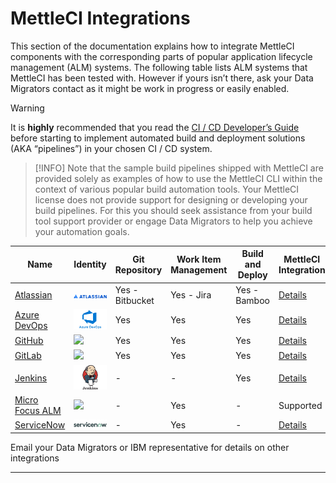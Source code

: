 # MettleCI Integrations

This section of the documentation explains how to integrate MettleCI components with the corresponding parts of popular application lifecycle management (ALM) systems. The following table lists ALM systems that MettleCI has been tested with. However if yours isn’t there, ask your Data Migrators contact as it might be work in progress or easily enabled.

> [!WARNING]
> It is **highly** recommended that you read the [CI / CD Developer’s Guide](https://datamigrators.atlassian.net/wiki/spaces/MCIDOC/pages/512360453/CI+CD+Pipeline+Developer+s+Guide) before starting to implement automated build and deployment solutions (AKA “pipelines”) in your chosen CI / CD system.

> [!INFO]
> Note that the sample build pipelines shipped with MettleCI are provided solely as examples of how to use the MettleCI CLI within the context of various popular build automation tools.
> Your MettleCI license does not provide support for designing or developing your build pipelines. For this you should seek assistance from your build tool support provider or engage Data Migrators to help you achieve your automation goals.

| Name | Identity | Git Repository | Work Item Management | Build and Deploy | MettleCI Integration |
| --- | --- | --- | --- | --- | --- |
| [Atlassian](/wiki/spaces/MCIDOC/pages/731709495/Atlassian) | ![](./attachments/image-20200525-124509.png) | Yes - Bitbucket | Yes - Jira | Yes - Bamboo | [Details](https://datamigrators.atlassian.net/wiki/spaces/MCIDOC/pages/731709495/Atlassian) |
| [Azure DevOps](/wiki/spaces/MCIDOC/pages/741310465/Azure+DevOps) | ![](./attachments/image-20200610-150849.png) | Yes | Yes | Yes | [Details](https://datamigrators.atlassian.net/wiki/spaces/MCIDOC/pages/741310465/Microsoft+Azure+DevOps) |
| [GitHub](/wiki/spaces/MCIDOC/pages/741376173/GitHub) | ![](./attachments/image-20220606-045411.png) | Yes | Yes | Yes | [Details](https://datamigrators.atlassian.net/wiki/spaces/MCIDOC/pages/741376173/GitHub) |
| [GitLab](/wiki/spaces/MCIDOC/pages/741244932/GitLab) | ![](./attachments/image-20220606-045259.png) | Yes | Yes | Yes | [Details](https://datamigrators.atlassian.net/wiki/spaces/MCIDOC/pages/741244932/GitLab) |
| [Jenkins](/wiki/spaces/MCIDOC/pages/731709604/Jenkins) | ![](./attachments/image-20200511-041259.png) | \-  | \-  | Yes | [Details](https://datamigrators.atlassian.net/wiki/spaces/MCIDOC/pages/731709604/Jenkins) |
| [Micro Focus ALM](/wiki/spaces/MCIDOC/pages/2224128001/Micro+Focus+ALM) | ![](./attachments/image-20220606-045705.png) | \-  | Yes | \-  | Supported |
| [ServiceNow](/wiki/spaces/MCIDOC/pages/741277807/ServiceNow) | ![](./attachments/image-20200511-041538.png) | \-  | Yes | \-  | [Details](https://datamigrators.atlassian.net/wiki/spaces/MCIDOC/pages/741277807) |

Email your Data Migrators or IBM representative for details on other integrations

* * *